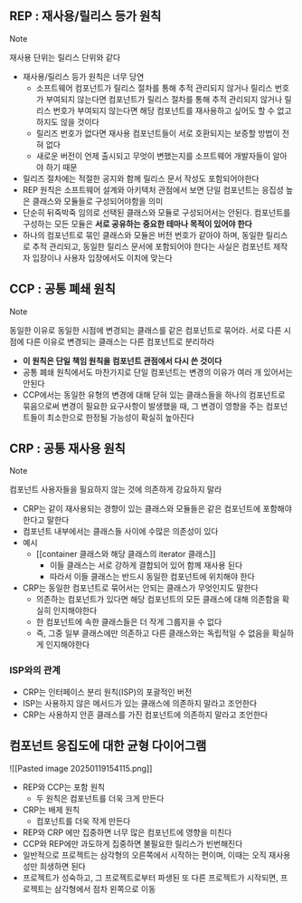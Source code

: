## REP : 재사용/릴리스 등가 원칙
>[!note]
>재사용 단위는 릴리스 단위와 같다

- 재사용/릴리스 등가 원칙은 너무 당연
	- 소프트웨어 컴포넌트가 릴리스 절차를 통해 추적 관리되지 않거나 릴리스 번호가 부여되지 않는다면 컴포넌트가 릴리스 절차를 통해 추적 관리되지 않거나 릴리스 번호가 부여되지 않는다면 해당 컴포넌트를 재사용하고 싶어도 할 수 없고 하지도 않을 것이다
	- 릴리즈 번호가 없다면 재사용 컴포넌트들이 서로 호환되지는 보증할 방법이 전혀 없다
	- 새로운 버전이 언제 출시되고 무엇이 변했는지를 소프트웨어 개발자들이 알아야 하기 때문
- 릴리즈 절차에는 적절한 공지와 함께 릴리스 문서 작성도 포함되어야한다
- REP 원칙은 소프트웨어 설계와 아키텍처 관점에서 보면 단일 컴포넌트는 응집성 높은 클래스와 모듈들로 구성되어야함을 의미
- 단순히 뒤죽박죽 임의로 선택된 클래스와 모듈로 구성되어서는 안된다. 컴포넌트를 구성하는 모든 모듈은 **서로 공유하는 중요한 테마나 목적이 있어야 한다**
- 하나의 컴포넌트로 묶인 클래스와 모듈은 버전 번호가 같아야 하며, 동일한 릴리스로 추적 관리되고, 동일한 릴리스 문서에 포함되어야 한다는 사실은 컴포넌트 제작자 입장이나 사용자 입장에서도 이치에 맞는다

## CCP : 공통 폐쇄 원칙
>[!note]
>동일한 이유로 동일한 시점에 변경되는 클래스를 같은 컴포넌트로 묶어라.
>서로 다른 시점에 다른 이유로 변경되는 클래스는 다른 컴포넌트로 분리하라

- **이 원칙은 단일 책임 원칙을 컴포넌트 관점에서 다시 쓴 것이다**
- 공통 폐쇄 원칙에서도 마찬가지로 단일 컴포넌트는 변경의 이유가 여러 개 있어서는 안된다
- CCP에서는 동일한 유형의 변경에 대해 닫혀 있는 클래스들을 하나의 컴포넌트로 묶음으로써 변경이 필요한 요구사항이 발생했을 때, 그 변경이 영향을 주는 컴포넌트들이 최소한으로 한정될 가능성이 확실히 높아진다

## CRP : 공통 재사용 원칙
>[!note]
>컴포넌트 사용자들을 필요하지 않는 것에 의존하게 강요하지 말라

- CRP는 같이 재사용되는 경향이 있는 클래스와 모듈들은 같은 컴포넌트에 포함해야 한다고 말한다
- 컴포넌트 내부에서는 클래스들 사이에 수많은 의존성이 있다
- 예시
	- [[container 클래스와 해당 클래스의 iterator 클래스]]
		- 이들 클래스는 서로 강하게 결합되어 있어 함께 재사용 된다
		- 따라서 이들 클래스는 반드시 동일한 컴포넌트에 위치해야 한다
- CRP는 동일한 컴포넌트로 묶어서는 안되는 클래스가 무엇인지도 말한다
	- 의존하는 컴포넌트가 있다면 해당 컴포넌트의 모든 클래스에 대해 의존함을 확실히 인지해야한다
	- 한 컴포넌트에 속한 클래스들은 더 작게 그룹지을 수 없다
	- 즉, 그중 일부 클래스에만 의존하고 다른 클래스와는 독립적일 수 없음을 확실하게 인지해야한다
### ISP와의 관계
- CRP는 인터페이스 분리 원칙(ISP)의 포괄적인 버전
- ISP는 사용하지 않은 메서드가 있는 클래스에 의존하지 말라고 조언한다
- CRP는 사용하지 안흔 클래스를 가진 컴포넌트에 의존하지 말라고 조언한다

## 컴포넌트 응집도에 대한 균형 다이어그램
![[Pasted image 20250119154115.png]]
- REP와 CCP는 포함 원칙
	- 두 원칙은 컴포넌트를 더욱 크게 만든다
- CRP는 배제 원칙
	- 컴포넌트를 더욱 작게 만든다
- REP와 CRP 에만 집중하면 너무 많은 컴포넌트에 영향을 미친다
- CCP와 REP에만 과도하게 집중하면 불필요한 릴리스가 빈번해진다
- 일반적으로 프로젝트는 삼각형의 오른쪽에서 시작하는 편이며, 이때는 오직 재사용성만 희생하면 된다
- 프로젝트가 성숙하고, 그 프로젝트로부터 파생된 또 다른 프로젝트가 시작되면, 프로젝트는 삼각형에서 점차 왼쪽으로 이동